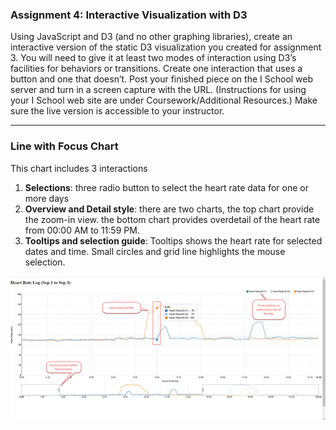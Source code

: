 ### Assignment 4: Interactive Visualization with D3

Using JavaScript and D3 (and no other graphing libraries), create an interactive version of the static D3 visualization you created for assignment 3. You will need to give it at least two modes of interaction using D3’s facilities for behaviors or transitions. Create one interaction that uses a button and one that doesn’t.  Post your finished piece on the I School web server and turn in a screen capture with the URL. (Instructions for using your I School web site are under Coursework/Additional Resources.)  Make sure the live version is accessible to your instructor. 


------------------------

### Line with Focus Chart

This chart includes 3 interactions
1. **Selections**: three radio button to select the heart rate data for one or more days 
2. **Overview and Detail style**: there are two charts, the top chart provide the zoom-in view. the bottom chart provides overdetail of the heart rate from 00:00 AM to 11:59 PM.
3. **Tooltips and selection guide**: Tooltips shows the heart rate for selected dates and time. Small circles and grid line highlights the mouse selection.

![alternate text](./2016-10-17_21-05-20.png)

